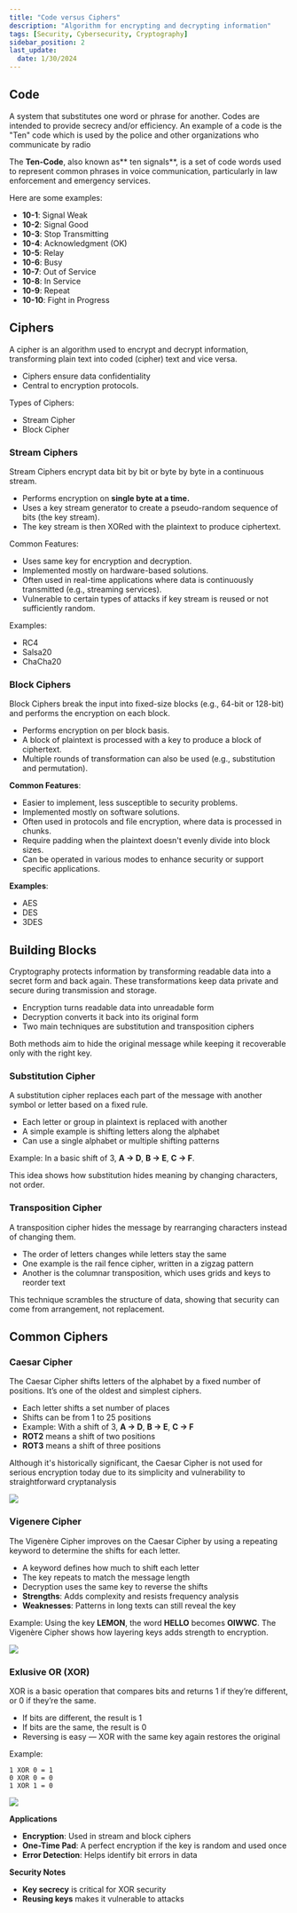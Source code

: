 ```yaml
---
title: "Code versus Ciphers"
description: "Algorithm for encrypting and decrypting information"
tags: [Security, Cybersecurity, Cryptography]
sidebar_position: 2
last_update:
  date: 1/30/2024
---
```



## Code 

A system that substitutes one word or phrase for another. Codes are intended to provide secrecy and/or efficiency. An example of a code is the "Ten" code which is used by the police and other organizations who communicate by radio

The **Ten-Code**, also known as** ten signals**, is a set of code words used to represent common phrases in voice communication, particularly in law enforcement and emergency services. 

Here are some examples:

- **10-1**: Signal Weak
- **10-2**: Signal Good
- **10-3**: Stop Transmitting
- **10-4**: Acknowledgment (OK)
- **10-5**: Relay
- **10-6**: Busy
- **10-7**: Out of Service
- **10-8**: In Service
- **10-9**: Repeat
- **10-10**: Fight in Progress


## Ciphers

A cipher is an algorithm used to encrypt and decrypt information, transforming plain text into coded (cipher) text and vice versa. 

- Ciphers ensure data confidentiality 
- Central to encryption protocols.

Types of Ciphers:

- Stream Cipher
- Block Cipher


### Stream Ciphers

Stream Ciphers encrypt data bit by bit or byte by byte in a continuous stream.

- Performs encryption on **single byte at a time.**
- Uses a key stream generator to create a pseudo-random sequence of bits (the key stream).
- The key stream is then XORed with the plaintext to produce ciphertext.

Common Features:

- Uses same key for encryption and decryption.
- Implemented mostly on hardware-based solutions.
- Often used in real-time applications where data is continuously transmitted (e.g., streaming services).
- Vulnerable to certain types of attacks if key stream is reused or not sufficiently random.

Examples:

- RC4
- Salsa20
- ChaCha20

### Block Ciphers

Block Ciphers break the input into fixed-size blocks (e.g., 64-bit or 128-bit) and performs the encryption on each block.

- Performs encryption on per block basis.
- A block of plaintext is processed with a key to produce a block of ciphertext.
- Multiple rounds of transformation can also be used (e.g., substitution and permutation).

**Common Features**:
- Easier to implement, less susceptible to security problems.
- Implemented mostly on software solutions.
- Often used in protocols and file encryption, where data is processed in chunks.
- Require padding when the plaintext doesn't evenly divide into block sizes.
- Can be operated in various modes to enhance security or support specific applications.

**Examples**: 
- AES
- DES
- 3DES


## Building Blocks

Cryptography protects information by transforming readable data into a secret form and back again. These transformations keep data private and secure during transmission and storage.

- Encryption turns readable data into unreadable form
- Decryption converts it back into its original form
- Two main techniques are substitution and transposition ciphers

Both methods aim to hide the original message while keeping it recoverable only with the right key.


### Substitution Cipher

A substitution cipher replaces each part of the message with another symbol or letter based on a fixed rule.

- Each letter or group in plaintext is replaced with another
- A simple example is shifting letters along the alphabet
- Can use a single alphabet or multiple shifting patterns

Example: In a basic shift of 3, **A → D**, **B → E**, **C → F**. 

This idea shows how substitution hides meaning by changing characters, not order.

### Transposition Cipher

A transposition cipher hides the message by rearranging characters instead of changing them.

- The order of letters changes while letters stay the same
- One example is the rail fence cipher, written in a zigzag pattern
- Another is the columnar transposition, which uses grids and keys to reorder text

This technique scrambles the structure of data, showing that security can come from arrangement, not replacement.

## Common Ciphers

### Caesar Cipher  

The Caesar Cipher shifts letters of the alphabet by a fixed number of positions. It’s one of the oldest and simplest ciphers.

- Each letter shifts a set number of places
- Shifts can be from 1 to 25 positions
- Example: With a shift of 3, **A → D**, **B → E**, **C → F**
- **ROT2** means a shift of two positions
- **ROT3** means a shift of three positions

Although it's historically significant, the Caesar Cipher is not used for serious encryption today due to its simplicity and vulnerability to straightforward cryptanalysis



<div class="img-center">

![](/img/docs/sec+-ceasar-cipher-wheel.png)


</div>


### Vigenere Cipher

The Vigenère Cipher improves on the Caesar Cipher by using a repeating keyword to determine the shifts for each letter.

- A keyword defines how much to shift each letter
- The key repeats to match the message length
- Decryption uses the same key to reverse the shifts
- **Strengths**: Adds complexity and resists frequency analysis
- **Weaknesses**: Patterns in long texts can still reveal the key

Example: Using the key **LEMON**, the word **HELLO** becomes **OIWWC**.
The Vigenère Cipher shows how layering keys adds strength to encryption.


<div class="img-center">

![](/img/docs/sec+-vigenere-cipher-diagram.png)


</div>


### Exlusive OR (XOR) 

XOR is a basic operation that compares bits and returns 1 if they’re different, or 0 if they’re the same.

- If bits are different, the result is 1
- If bits are the same, the result is 0
- Reversing is easy — XOR with the same key again restores the original

Example:

```
1 XOR 0 = 1  
0 XOR 0 = 0  
1 XOR 1 = 0
```

<div class="img-center">

![](/img/docs/sec+xor-keyss.png)


</div>

**Applications**

- **Encryption**: Used in stream and block ciphers
- **One-Time Pad**: A perfect encryption if the key is random and used once
- **Error Detection**: Helps identify bit errors in data

**Security Notes**

- **Key secrecy** is critical for XOR security
- **Reusing keys** makes it vulnerable to attacks
